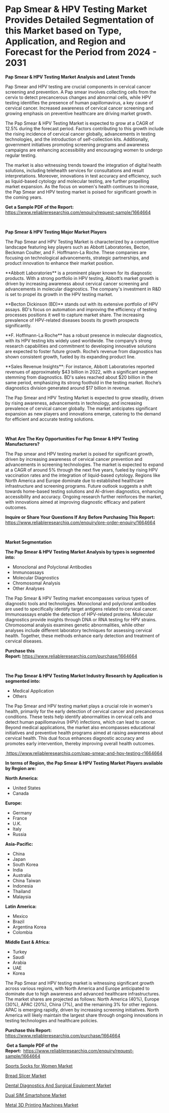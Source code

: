<p><h1>Pap Smear & HPV Testing Market Provides Detailed Segmentation of this Market based on Type, Application, and Region and Forecast for the Period from 2024 - 2031</h1></p><p><strong>Pap Smear & HPV Testing Market Analysis and Latest Trends</strong></p>
<p><p>Pap Smear and HPV testing are crucial components in cervical cancer screening and prevention. A Pap smear involves collecting cells from the cervix to detect precancerous changes and abnormal cells, while HPV testing identifies the presence of human papillomavirus, a key cause of cervical cancer. Increased awareness of cervical cancer screening and growing emphasis on preventive healthcare are driving market growth.</p><p>The Pap Smear & HPV Testing Market is expected to grow at a CAGR of 12.5% during the forecast period. Factors contributing to this growth include the rising incidence of cervical cancer globally, advancements in testing technologies, and the introduction of self-collection kits. Additionally, government initiatives promoting screening programs and awareness campaigns are enhancing accessibility and encouraging women to undergo regular testing. </p><p>The market is also witnessing trends toward the integration of digital health solutions, including telehealth services for consultations and result interpretations. Moreover, innovations in test accuracy and efficiency, such as liquid-based cytology and molecular testing, are further propelling market expansion. As the focus on women's health continues to increase, the Pap Smear and HPV testing market is poised for significant growth in the coming years.</p></p>
<p><strong>Get a Sample PDF of the Report:&nbsp;</strong> <a href="https://www.reliableresearchiq.com/enquiry/request-sample/1664664?utm_campaign=1124&utm_medium=2&utm_source=Github&utm_content=ia&utm_term=28092024&utm_id=pap-smear-hpv-testing">https://www.reliableresearchiq.com/enquiry/request-sample/1664664</a></p>
<p>&nbsp;</p>
<p><strong>Pap Smear & HPV Testing Major Market Players</strong></p>
<p><p>The Pap Smear and HPV Testing Market is characterized by a competitive landscape featuring key players such as Abbott Laboratories, Becton, Beckman Coulter, and F. Hoffmann-La Roche. These companies are focusing on technological advancements, strategic partnerships, and product innovation to enhance their market position.</p><p>**Abbott Laboratories** is a prominent player known for its diagnostic products. With a strong portfolio in HPV testing, Abbott’s market growth is driven by increasing awareness about cervical cancer screening and advancements in molecular diagnostics. The company's investment in R&D is set to propel its growth in the HPV testing market.</p><p>**Becton Dickinson (BD)** stands out with its extensive portfolio of HPV assays. BD's focus on automation and improving the efficiency of testing processes positions it well to capture market share. The increasing prevalence of HPV-related diseases boosts its growth prospects significantly.</p><p>**F. Hoffmann-La Roche** has a robust presence in molecular diagnostics, with its HPV testing kits widely used worldwide. The company’s strong research capabilities and commitment to developing innovative solutions are expected to foster future growth. Roche’s revenue from diagnostics has shown consistent growth, fueled by its expanding product line.</p><p>**Sales Revenue Insights**: For instance, Abbott Laboratories reported revenues of approximately $43 billion in 2022, with a significant segment stemming from diagnostics. BD's sales reached about $20 billion in the same period, emphasizing its strong foothold in the testing market. Roche’s diagnostics division generated around $17 billion in revenue.</p><p>The Pap Smear and HPV Testing Market is expected to grow steadily, driven by rising awareness, advancements in technology, and increasing prevalence of cervical cancer globally. The market anticipates significant expansion as new players and innovations emerge, catering to the demand for efficient and accurate testing solutions.</p></p>
<p>&nbsp;</p>
<p><strong>What Are The Key Opportunities For Pap Smear & HPV Testing Manufacturers?</strong></p>
<p><p>The Pap smear and HPV testing market is poised for significant growth, driven by increasing awareness of cervical cancer prevention and advancements in screening technologies. The market is expected to expand at a CAGR of around 5% through the next five years, fueled by rising HPV vaccination rates and the integration of liquid-based cytology. Regions like North America and Europe dominate due to established healthcare infrastructure and screening programs. Future outlook suggests a shift towards home-based testing solutions and AI-driven diagnostics, enhancing accessibility and accuracy. Ongoing research further reinforces the market, with innovations aimed at improving diagnostic efficacy and patient outcomes.</p></p>
<p><strong>Inquire or Share Your Questions If Any Before Purchasing This Report:</strong> <a href="https://www.reliableresearchiq.com/enquiry/pre-order-enquiry/1664664?utm_campaign=1124&utm_medium=2&utm_source=Github&utm_content=ia&utm_term=28092024&utm_id=pap-smear-hpv-testing">https://www.reliableresearchiq.com/enquiry/pre-order-enquiry/1664664</a></p>
<p>&nbsp;</p>
<p><strong>Market Segmentation</strong></p>
<p><strong>The Pap Smear & HPV Testing Market Analysis by types is segmented into:</strong></p>
<p><ul><li>Monoclonal and Polyclonal Antibodies</li><li>Immunoassays</li><li>Molecular Diagnostics</li><li>Chromosomal Analysis</li><li>Other Analyses</li></ul></p>
<p><p>The Pap Smear & HPV Testing market encompasses various types of diagnostic tools and technologies. Monoclonal and polyclonal antibodies are used to specifically identify target antigens related to cervical cancer. Immunoassays enable the detection of HPV-related proteins. Molecular diagnostics provide insights through DNA or RNA testing for HPV strains. Chromosomal analysis examines genetic abnormalities, while other analyses include different laboratory techniques for assessing cervical health. Together, these methods enhance early detection and treatment of cervical diseases.</p></p>
<p><strong>Purchase this Report:&nbsp;</strong><a href="https://www.reliableresearchiq.com/purchase/1664664?utm_campaign=1124&utm_medium=2&utm_source=Github&utm_content=ia&utm_term=28092024&utm_id=pap-smear-hpv-testing">https://www.reliableresearchiq.com/purchase/1664664</a></p>
<p>&nbsp;</p>
<p><strong>The Pap Smear & HPV Testing Market Industry Research by Application is segmented into:</strong></p>
<p><ul><li>Medical Application</li><li>Others</li></ul></p>
<p><p>The Pap Smear and HPV testing market plays a crucial role in women's health, primarily for the early detection of cervical cancer and precancerous conditions. These tests help identify abnormalities in cervical cells and detect human papillomavirus (HPV) infections, which can lead to cancer. Beyond medical applications, the market also encompasses educational initiatives and preventive health programs aimed at raising awareness about cervical health. This dual focus enhances diagnostic accuracy and promotes early intervention, thereby improving overall health outcomes.</p></p>
<p><a href="https://www.reliableresearchiq.com/pap-smear-and-hpv-testing-r1664664?utm_campaign=1124&utm_medium=2&utm_source=Github&utm_content=ia&utm_term=28092024&utm_id=pap-smear-hpv-testing">&nbsp;https://www.reliableresearchiq.com/pap-smear-and-hpv-testing-r1664664</a></p>
<p><strong>In terms of Region, the Pap Smear & HPV Testing Market Players available by Region are:</strong></p>
<p>
    <p> <strong> North America: </strong>
        <ul>
            <li>United States</li>
            <li>Canada</li>
        </ul>
        </p> 
    <p> <strong> Europe: </strong>
        <ul>
            <li>Germany</li>
            <li>France</li>
            <li>U.K.</li>
            <li>Italy</li>
            <li>Russia</li>
        </ul>
        </p> 
    <p> <strong> Asia-Pacific: </strong>
        <ul>
            <li>China</li>
            <li>Japan</li>
            <li>South Korea</li>
            <li>India</li>
            <li>Australia</li>
            <li>China Taiwan</li>
            <li>Indonesia</li>
            <li>Thailand</li>
            <li>Malaysia</li>
        </ul>
        </p> 
    <p> <strong> Latin America: </strong>
        <ul>
            <li>Mexico</li>
            <li>Brazil</li>
            <li>Argentina Korea</li>
            <li>Colombia</li>
        </ul>
        </p> 
    <p> <strong> Middle East & Africa: </strong>
        <ul>
            <li>Turkey</li>
            <li>Saudi</li>
            <li>Arabia</li>
            <li>UAE</li>
            <li>Korea</li>
        </ul>
    </p>
    </p>
<p><p>The Pap Smear and HPV testing market is witnessing significant growth across various regions, with North America and Europe anticipated to dominate due to high awareness and advanced healthcare infrastructures. The market shares are projected as follows: North America (40%), Europe (30%), APAC (20%), China (7%), and the remaining 3% for other regions. APAC is emerging rapidly, driven by increasing screening initiatives. North America will likely maintain the largest share through ongoing innovations in testing technologies and healthcare policies.</p></p>
<p><strong>Purchase this Report: </strong><a href="https://www.reliableresearchiq.com/purchase/1664664?utm_campaign=1124&utm_medium=2&utm_source=Github&utm_content=ia&utm_term=28092024&utm_id=pap-smear-hpv-testing">https://www.reliableresearchiq.com/purchase/1664664</a></p>
<p>&nbsp;<strong>Get a Sample PDF of the Report:&nbsp;&nbsp;</strong><a href="https://www.reliableresearchiq.com/enquiry/request-sample/1664664?utm_campaign=1124&utm_medium=2&utm_source=Github&utm_content=ia&utm_term=28092024&utm_id=pap-smear-hpv-testing">https://www.reliableresearchiq.com/enquiry/request-sample/1664664</a></p>
<p><strong></strong></p>
<p><p><a href="https://www.linkedin.com/pulse/global-sports-socks-women-industry-research-report-udqie?utm_campaign=1124&utm_medium=2&utm_source=Github&utm_content=ia&utm_term=28092024&utm_id=pap-smear-hpv-testing">Sports Socks for Women Market</a></p><p><a href="https://issuu.com/reportprime-2/docs/bread-slicer-market-size-2030.pptx_d685a012c2a4cb?utm_campaign=1124&utm_medium=2&utm_source=Github&utm_content=ia&utm_term=28092024&utm_id=pap-smear-hpv-testing">Bread Slicer Market</a></p><p><a href="https://github.com/MegiMusaj575/Market-Research-Report-List-1/blob/main/dental-diagnostics-and-surgical-equipment-market.md?utm_campaign=1124&utm_medium=2&utm_source=Github&utm_content=ia&utm_term=28092024&utm_id=pap-smear-hpv-testing">Dental Diagnostics And Surgical Equipment Market</a></p><p><a href="https://issuu.com/reportprime-2/docs/dual-sim-smartphone-market-size-203_2c3153f08af5d6?utm_campaign=1124&utm_medium=2&utm_source=Github&utm_content=ia&utm_term=28092024&utm_id=pap-smear-hpv-testing">Dual SIM Smartphone Market</a></p><p><a href="https://www.linkedin.com/pulse/metal-3d-printing-machines-market-essentials-key-players-3kdbe?utm_campaign=1124&utm_medium=2&utm_source=Github&utm_content=ia&utm_term=28092024&utm_id=pap-smear-hpv-testing">Metal 3D Printing Machines Market</a></p></p>